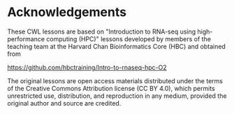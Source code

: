 
# Acknowledgements

These CWL lessons are based on "Introduction to RNA-seq using
high-performance computing (HPC)" lessons developed by members of the
teaching team at the Harvard Chan Bioinformatics Core (HBC) and
obtained from

https://github.com/hbctraining/Intro-to-rnaseq-hpc-O2

The original lessons are open access materials distributed under the
terms of the Creative Commons Attribution license (CC BY 4.0), which
permits unrestricted use, distribution, and reproduction in any
medium, provided the original author and source are credited.
